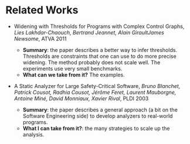# Related Works #

  * Widening with Thresholds for Programs with Complex Control Graphs, _Lies Lakhdar-Chaouch, Bertrand Jeannet, Alain GiraultJames Newsome_, ATVA 2011
    * **Summary**: the paper describes a better way to infer thresholds. Thresholds are constraints that one can use to do more precise widening. The method probably does not scale well. The experiments use very small benchmarks.
    * **What can we take from it?** The examples.

  * A Static Analyzer for Large Safety-Critical Software, _Bruno Blanchet, Patrick Cousot, Radhia Cousot, Jérôme Feret, Laurent Mauborgne, Antoine Miné, David Monniaux, Xavier Rival_, PLDI 2003
    * **Summary**: the paper describes a general approach (a bit on the Software Engineering side) to develop analyzers to real-world programs.
    * **What I can take from it?**: the many strategies to scale up the analysis.
